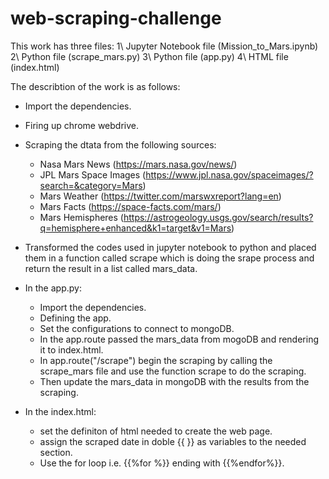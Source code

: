 # web-scraping-challenge

This work has three files:
1\ Jupyter Notebook file (Mission_to_Mars.ipynb)
2\ Python file (scrape_mars.py)
3\ Python file (app.py)
4\ HTML file (index.html)

The describtion of the work is as follows:
- Import the dependencies.
- Firing up chrome webdrive.
- Scraping the dtata from the following sources:
	- Nasa Mars News (https://mars.nasa.gov/news/)
	- JPL Mars Space Images (https://www.jpl.nasa.gov/spaceimages/?search=&category=Mars)
	- Mars Weather (https://twitter.com/marswxreport?lang=en)
	- Mars Facts (https://space-facts.com/mars/)
	- Mars Hemispheres (https://astrogeology.usgs.gov/search/results?q=hemisphere+enhanced&k1=target&v1=Mars)

- Transformed the codes used in jupyter notebook to python and placed them in a function called scrape
  which is doing the srape process and return the result in a list called mars_data.

- In the app.py:
	- Import the dependencies.
	- Defining the app.
	- Set the configurations to connect to mongoDB.
	- In the app.route passed the mars_data from mogoDB and rendering it to index.html.
	- In app.route("/scrape") begin the scraping  by calling the scrape_mars file and use 
	  the function scrape to do the scraping.
	- Then update the mars_data in mongoDB with the results from the scraping.

- In the index.html:
	- set the definiton of html needed to create the web page.
	- assign the scraped date in doble {{ }} as variables to the needed section.
	- Use the for loop i.e. {{%for %}} ending with {{%endfor%}}.